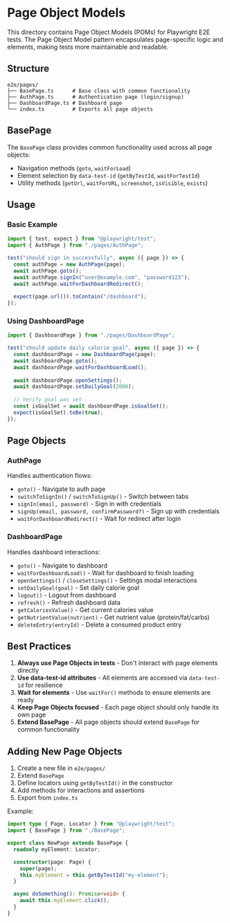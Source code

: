 # Page Object Models

This directory contains Page Object Models (POMs) for Playwright E2E tests. The Page Object Model pattern encapsulates page-specific logic and elements, making tests more maintainable and readable.

## Structure

```
e2e/pages/
├── BasePage.ts      # Base class with common functionality
├── AuthPage.ts      # Authentication page (login/signup)
├── DashboardPage.ts # Dashboard page
└── index.ts         # Exports all page objects
```

## BasePage

The `BasePage` class provides common functionality used across all page objects:

- Navigation methods (`goto`, `waitForLoad`)
- Element selection by `data-test-id` (`getByTestId`, `waitForTestId`)
- Utility methods (`getUrl`, `waitForURL`, `screenshot`, `isVisible`, `exists`)

## Usage

### Basic Example

```typescript
import { test, expect } from "@playwright/test";
import { AuthPage } from "./pages/AuthPage";

test("should sign in successfully", async ({ page }) => {
  const authPage = new AuthPage(page);
  await authPage.goto();
  await authPage.signIn("user@example.com", "password123");
  await authPage.waitForDashboardRedirect();
  
  expect(page.url()).toContain("/dashboard");
});
```

### Using DashboardPage

```typescript
import { DashboardPage } from "./pages/DashboardPage";

test("should update daily calorie goal", async ({ page }) => {
  const dashboardPage = new DashboardPage(page);
  await dashboardPage.goto();
  await dashboardPage.waitForDashboardLoad();
  
  await dashboardPage.openSettings();
  await dashboardPage.setDailyGoal(2000);
  
  // Verify goal was set
  const isGoalSet = await dashboardPage.isGoalSet();
  expect(isGoalSet).toBe(true);
});
```

## Page Objects

### AuthPage

Handles authentication flows:

- `goto()` - Navigate to auth page
- `switchToSignIn()` / `switchToSignUp()` - Switch between tabs
- `signIn(email, password)` - Sign in with credentials
- `signUp(email, password, confirmPassword?)` - Sign up with credentials
- `waitForDashboardRedirect()` - Wait for redirect after login

### DashboardPage

Handles dashboard interactions:

- `goto()` - Navigate to dashboard
- `waitForDashboardLoad()` - Wait for dashboard to finish loading
- `openSettings()` / `closeSettings()` - Settings modal interactions
- `setDailyGoal(goal)` - Set daily calorie goal
- `logout()` - Logout from dashboard
- `refresh()` - Refresh dashboard data
- `getCaloriesValue()` - Get current calories value
- `getNutrientValue(nutrient)` - Get nutrient value (protein/fat/carbs)
- `deleteEntry(entryId)` - Delete a consumed product entry

## Best Practices

1. **Always use Page Objects in tests** - Don't interact with page elements directly
2. **Use data-test-id attributes** - All elements are accessed via `data-test-id` for resilience
3. **Wait for elements** - Use `waitFor()` methods to ensure elements are ready
4. **Keep Page Objects focused** - Each page object should only handle its own page
5. **Extend BasePage** - All page objects should extend `BasePage` for common functionality

## Adding New Page Objects

1. Create a new file in `e2e/pages/`
2. Extend `BasePage`
3. Define locators using `getByTestId()` in the constructor
4. Add methods for interactions and assertions
5. Export from `index.ts`

Example:

```typescript
import type { Page, Locator } from "@playwright/test";
import { BasePage } from "./BasePage";

export class NewPage extends BasePage {
  readonly myElement: Locator;

  constructor(page: Page) {
    super(page);
    this.myElement = this.getByTestId("my-element");
  }

  async doSomething(): Promise<void> {
    await this.myElement.click();
  }
}
```

